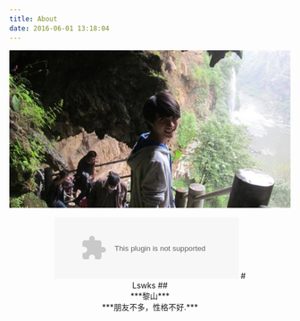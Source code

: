 ```yaml
---
title: About
date: 2016-06-01 13:18:04
---
```

![me](index/me.jpeg)
<center><embed src="http://music.163.com/style/swf/widget.swf?sid=125886917&type=0&auto=0&width=310&height=90" width="330" height="110"  allowNetworking="all"></embed>
  # <center>Lswks
  ## <center>***黎山***
  <center>***朋友不多，性格不好.***
